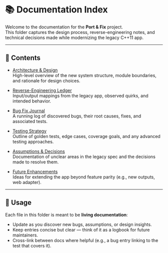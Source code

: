 # 📚 Documentation Index

Welcome to the documentation for the **Port & Fix** project.  
This folder captures the design process, reverse-engineering notes, and technical decisions made while modernizing the legacy C++11 app.

---

## 📂 Contents

- [Architecture & Design](./architecture.md)  
  High-level overview of the new system structure, module boundaries, and rationale for design choices.

- [Reverse-Engineering Ledger](./reverse-engineering.md)  
  Input/output mappings from the legacy app, observed quirks, and intended behavior.

- [Bug Fix Journal](./bugs.md)  
  A running log of discovered bugs, their root causes, fixes, and associated tests.

- [Testing Strategy](./testing.md)  
  Outline of golden tests, edge cases, coverage goals, and any advanced testing approaches.

- [Assumptions & Decisions](./assumptions.md)  
  Documentation of unclear areas in the legacy spec and the decisions made to resolve them.

- [Future Enhancements](./future.md)  
  Ideas for extending the app beyond feature parity (e.g., new outputs, web adapter).

---

## 🧭 Usage

Each file in this folder is meant to be **living documentation**:
- Update as you discover new bugs, assumptions, or design insights.  
- Keep entries concise but clear — think of it as a logbook for future maintainers.  
- Cross-link between docs where helpful (e.g., a bug entry linking to the test that covers it).  
